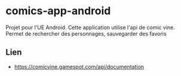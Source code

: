 # comics-app-android

Projet pour l'UE Android. Cette application utilise l'api de comic vine.
Permet de rechercher des personnages, sauvegarder des favoris

## Lien

- https://comicvine.gamespot.com/api/documentation
